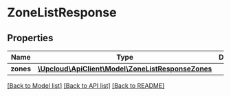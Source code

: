 # ZoneListResponse

## Properties
Name | Type | Description | Notes
------------ | ------------- | ------------- | -------------
**zones** | [**\Upcloud\ApiClient\Model\ZoneListResponseZones**](ZoneListResponseZones.md) |  | [optional] 

[[Back to Model list]](../README.md#documentation-for-models) [[Back to API list]](../README.md#documentation-for-api-endpoints) [[Back to README]](../README.md)


